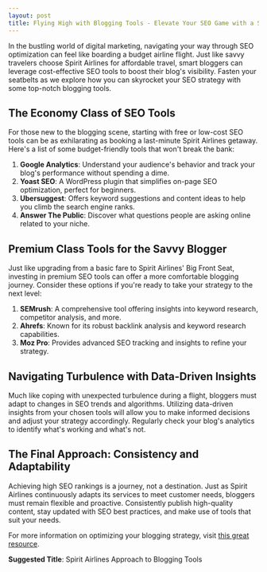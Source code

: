 ```yaml
---
layout: post
title: Flying High with Blogging Tools - Elevate Your SEO Game with a Spirit Airlines Approach
---
```



In the bustling world of digital marketing, navigating your way through SEO optimization can feel like boarding a budget airline flight. Just like savvy travelers choose Spirit Airlines for affordable travel, smart bloggers can leverage cost-effective SEO tools to boost their blog's visibility. Fasten your seatbelts as we explore how you can skyrocket your SEO strategy with some top-notch blogging tools.

## The Economy Class of SEO Tools

For those new to the blogging scene, starting with free or low-cost SEO tools can be as exhilarating as booking a last-minute Spirit Airlines getaway. Here's a list of some budget-friendly tools that won't break the bank:

1. **Google Analytics**: Understand your audience's behavior and track your blog's performance without spending a dime.
2. **Yoast SEO**: A WordPress plugin that simplifies on-page SEO optimization, perfect for beginners.
3. **Ubersuggest**: Offers keyword suggestions and content ideas to help you climb the search engine ranks.
4. **Answer The Public**: Discover what questions people are asking online related to your niche.

## Premium Class Tools for the Savvy Blogger

Just like upgrading from a basic fare to Spirit Airlines' Big Front Seat, investing in premium SEO tools can offer a more comfortable blogging journey. Consider these options if you're ready to take your strategy to the next level:

1. **SEMrush**: A comprehensive tool offering insights into keyword research, competitor analysis, and more.
2. **Ahrefs**: Known for its robust backlink analysis and keyword research capabilities.
3. **Moz Pro**: Provides advanced SEO tracking and insights to refine your strategy.

## Navigating Turbulence with Data-Driven Insights

Much like coping with unexpected turbulence during a flight, bloggers must adapt to changes in SEO trends and algorithms. Utilizing data-driven insights from your chosen tools will allow you to make informed decisions and adjust your strategy accordingly. Regularly check your blog's analytics to identify what's working and what's not.

## The Final Approach: Consistency and Adaptability

Achieving high SEO rankings is a journey, not a destination. Just as Spirit Airlines continuously adapts its services to meet customer needs, bloggers must remain flexible and proactive. Consistently publish high-quality content, stay updated with SEO best practices, and make use of tools that suit your needs.

For more information on optimizing your blogging strategy, visit [this great resource](https://seoblogtool.com/).

**Suggested Title**: Spirit Airlines Approach to Blogging Tools